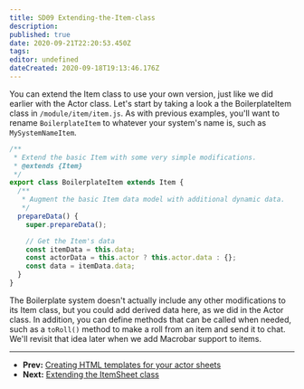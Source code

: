 ```yaml
---
title: SD09 Extending-the-Item-class
description:
published: true
date: 2020-09-21T22:20:53.450Z
tags:
editor: undefined
dateCreated: 2020-09-18T19:13:46.176Z
---
```


You can extend the Item class to use your own version, just like we did earlier with the Actor class. Let's start by taking a look a the BoilerplateItem class in <!-- {% raw %} -->`/module/item/item.js`<!-- {% endraw %} -->. As with previous examples, you'll want to rename <!-- {% raw %} -->`BoilerplateItem`<!-- {% endraw %} --> to whatever your system's name is, such as <!-- {% raw %} -->`MySystemNameItem`<!-- {% endraw %} -->.

<!--- {% raw %} --->

```js
/**
 * Extend the basic Item with some very simple modifications.
 * @extends {Item}
 */
export class BoilerplateItem extends Item {
  /**
   * Augment the basic Item data model with additional dynamic data.
   */
  prepareData() {
    super.prepareData();

    // Get the Item's data
    const itemData = this.data;
    const actorData = this.actor ? this.actor.data : {};
    const data = itemData.data;
  }
}
```

<!--- {% endraw %} --->

The Boilerplate system doesn't actually include any other modifications to its Item class, but you could add derived data here, as we did in the Actor class. In addition, you can define methods that can be called when needed, such as a <!-- {% raw %} -->`toRoll()`<!-- {% endraw %} --> method to make a roll from an item and send it to chat. We'll revisit that idea later when we add Macrobar support to items.

---

* **Prev:** [Creating HTML templates for your actor sheets](https://foundry-vtt-community.github.io/wiki/SD08-Creating-HTML-templates-for-your-actor-sheets)
* **Next:** [Extending the ItemSheet class](https://foundry-vtt-community.github.io/wiki/SD10-Extending-the-ItemSheet-class)